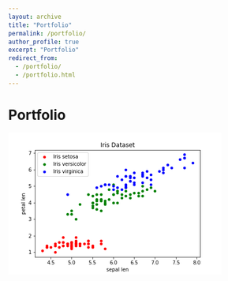 ```yaml
---
layout: archive
title: "Portfolio"
permalink: /portfolio/
author_profile: true
excerpt: "Portfolio"
redirect_from: 
  - /portfolio/
  - /portfolio.html
---
```


Portfolio
======

<img src="/images/iris_data_scatterplot.png">
